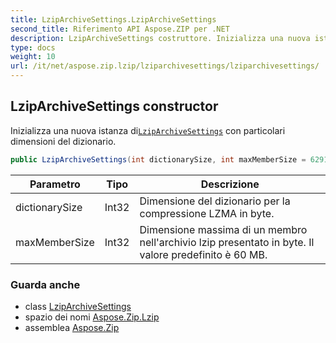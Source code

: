 ```yaml
---
title: LzipArchiveSettings.LzipArchiveSettings
second_title: Riferimento API Aspose.ZIP per .NET
description: LzipArchiveSettings costruttore. Inizializza una nuova istanza diLzipArchiveSettings con particolari dimensioni del dizionario.
type: docs
weight: 10
url: /it/net/aspose.zip.lzip/lziparchivesettings/lziparchivesettings/
---
```

## LzipArchiveSettings constructor

Inizializza una nuova istanza di[`LzipArchiveSettings`](../) con particolari dimensioni del dizionario.

```csharp
public LzipArchiveSettings(int dictionarySize, int maxMemberSize = 62914560)
```

| Parametro | Tipo | Descrizione |
| --- | --- | --- |
| dictionarySize | Int32 | Dimensione del dizionario per la compressione LZMA in byte. |
| maxMemberSize | Int32 | Dimensione massima di un membro nell'archivio lzip presentato in byte. Il valore predefinito è 60 MB. |

### Guarda anche

* class [LzipArchiveSettings](../)
* spazio dei nomi [Aspose.Zip.Lzip](../../lziparchivesettings/)
* assemblea [Aspose.Zip](../../../)


